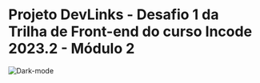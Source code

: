 # Projeto DevLinks - Desafio 1 da Trilha de Front-end do curso Incode 2023.2 - Módulo 2
![Dark-mode](https://github.com/anapzw/DevLinks/assets/128571077/e2b323e2-a1d7-46f7-867b-58fbf0517017)
